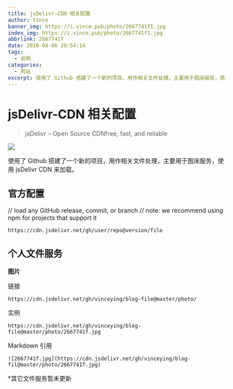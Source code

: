 ```yaml
---
title: jsDelivr-CDN 相关配置
author: Vince
banner_img: https://i.vince.pub/photo/2667741f1.jpg
index_img: https://i.vince.pub/photo/2667741f1.jpg
abbrlink: 2667741f
date: 2020-04-06 20:54:14
tags:
  - 说明
categories:
  - 网站
excerpt: 使用了 Github 搭建了一个新的项目，用作相关文件处理，主要用于图床服务，使用 jsDelivr CDN 来加载
---
```


# jsDelivr-CDN 相关配置
>jsDelivr – Open Source CDNfree, fast, and reliable

[![](https://data.jsdelivr.com/v1/package/gh/vinceying/blog-file/badge)](https://www.jsdelivr.com/package/gh/vinceying/blog-file)

使用了 Github 搭建了一个新的项目，用作相关文件处理，主要用于图床服务，使用 jsDelivr CDN 来加载。

## 官方配置

// load any GitHub release, commit, or branch
// note: we recommend using npm for projects that support it
```
https://cdn.jsdelivr.net/gh/user/repo@version/file
```

## 个人文件服务
**图片**

链接
```
https://cdn.jsdelivr.net/gh/vinceying/blog-file@master/photo/
```
实例
```
https://cdn.jsdelivr.net/gh/vinceying/blog-file@master/photo/2667741f.jpg
```
Markdown 引用
```
![2667741f.jpg](https://cdn.jsdelivr.net/gh/vinceying/blog-fil@master/photo/2667741f.jpg)
```

*其它文件服务暂未更新
